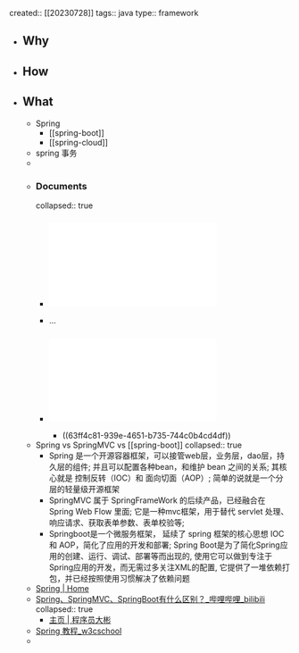 created:: [[20230728]]
tags:: java
type:: framework

- ## Why
- ## How
- ## What
  - Spring
    - [[spring-boot]]
    - [[spring-cloud]]
  - spring 事务
  -
  - ### Documents
    collapsed:: true
    - ### ![Spring Framework Version 3.2.18](../../soul/assets/doc_spring-framework-reference.pdf)
    - ...
    - ### ![Spring Framework Version 6.0.5](../../soul/assets/doc_spring-framework.pdf)
      - ((63ff4c81-939e-4651-b735-744c0b4cd4df))
  - Spring vs SpringMVC vs [[spring-boot]]
    collapsed:: true
    - Spring 是一个开源容器框架，可以接管web层，业务层，dao层，持久层的组件; 并且可以配置各种bean，和维护 bean 之间的关系; 其核心就是 控制反转（IOC）和 面向切面（AOP）; 简单的说就是一个分层的轻量级开源框架
    - SpringMVC 属于 SpringFrameWork 的后续产品，已经融合在 Spring Web Flow 里面; 它是一种mvc框架，用于替代 servlet 处理、响应请求、获取表单参数、表单校验等;
    - Springboot是一个微服务框架， 延续了 spring 框架的核心思想 IOC 和 AOP，简化了应用的开发和部署; Spring Boot是为了简化Spring应用的创建、运行、调试、部署等而出现的, 使用它可以做到专注于Spring应用的开发，而无需过多关注XML的配置, 它提供了一堆依赖打包，并已经按照使用习惯解决了依赖问题
  - [Spring | Home](http://spring.io)
  - [Spring、SpringMVC、SpringBoot有什么区别？_哔哩哔哩_bilibili](https://www.bilibili.com/video/BV1pg41127N8/)
    collapsed:: true
    - [主页 | 程序员大彬](http://topjavaer.cn/)
  - [Spring 教程_w3cschool](https://www.w3cschool.cn/wkspring/)
  -